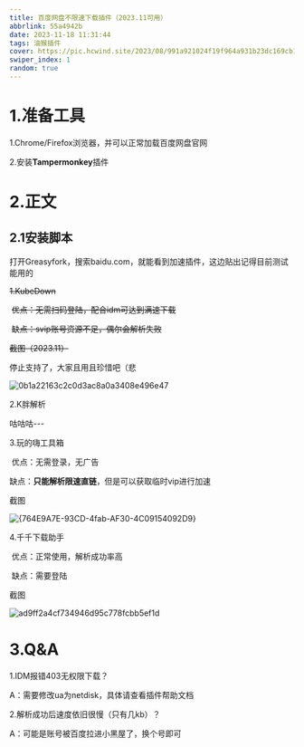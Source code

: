 ```yaml
---
title: 百度网盘不限速下载插件（2023.11可用）
abbrlink: 55a4942b
date: 2023-11-18 11:31:44
tags: 油猴插件
cover: https://pic.hcwind.site/2023/08/991a921024f19f964a931b23dc169cb1.jpg
swiper_index: 1
random: true
---
```


# 1.准备工具

1.Chrome/Firefox浏览器，并可以正常加载百度网盘官网

2.安装**Tampermonkey**插件

# 2.正文

## 2.1安装脚本

打开Greasyfork[](https://greasyfork.org/zh-CN)，搜索baidu.com，就能看到加速插件，这边贴出记得目前测试能用的

~~1.KubeDown~~[](https://greasyfork.org/zh-CN/scripts/463832)

​	~~优点：无需扫码登陆，配合idm可达到满速下载~~

​	~~缺点：svip账号资源不足，偶尔会解析失败~~

~~截图（2023.11）~~

停止支持了，大家且用且珍惜吧（悲

![0b1a22163c2c0d3ac8a0a3408e496e47](https://pic.hcwind.site/2023/11/0b1a22163c2c0d3ac8a0a3408e496e47.png)

2.K胖解析

咕咕咕---

3.玩的嗨工具箱[](https://greasyfork.org/zh-CN/scripts/384538)

​	优点：无需登录，无广告

​	缺点：**只能解析限速直链**，但是可以获取临时vip进行加速

截图

![{764E9A7E-93CD-4fab-AF30-4C09154092D9}](https://pic.hcwind.site/2023/11/eb7e009eea4360d6aa486011113398be.png)

4.千千下载助手[](https://greasyfork.org/zh-CN/scripts/463171)

​	优点：正常使用，解析成功率高

​	缺点：需要登陆

截图

![ad9ff2a4cf734946d95c778fcbb5ef1d](https://pic.hcwind.site/2023/11/ad9ff2a4cf734946d95c778fcbb5ef1d.png)

# 3.Q&A

1.IDM报错403无权限下载？

A：需要修改ua为netdisk，具体请查看插件帮助文档

2.解析成功后速度依旧很慢（只有几kb）？

A：可能是账号被百度拉进小黑屋了，换个号即可
